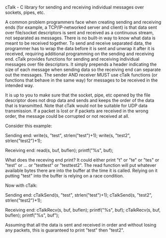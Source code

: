 cTalk - C library for sending and receiving individual messages over sockets, pipes, etc.

A common problem programmers face when creating sending and receiving ends (for example, a TCP/IP-networked server and client) is that data sent over file/socket descriptors is sent and received as a continuous stream, not separated as messages. There is no built-in way to know what data is meant to be received together. To send and receive separated data, the programmer has to wrap the data before it is sent and unwrap it after it is received, requiring additional programming on the sending and receiving end. cTalk provides functions for sending and receiving individual messages over file descriptors. It simply prepends a header indicating the size of each message when sending data so the receiving end can separate out the messages. The sender AND receiver MUST use cTalk functions (or functions that behave in the same way) for messages to be received in the intended way.

It is up to you to make sure that the socket, pipe, etc opened by the file descriptor does not drop data and sends and keeps the order of the data that is transmitted. Note that cTalk would not be suitable for UDP data transmission. If a packet is lost or if packets are received in the wrong order, the message could be corrupted or not received at all.

Consider this example:

Sending end:
write(s, "test", strlen("test")+1);
write(s, "test2", strlen("test2")+1);

Receiving end:
read(s, buf, buflen);
printf("%s", buf);

What does the receving end print? It could either print "t" or "te" or "tes" or "test" or ... or "testtest" or "testtest2". The read function will put whatever available bytes there are into the buffer at the time it is called. Relying on it putting "test" into the buffer is relying on a race condition.

Now with cTalk:

Sending end:
cTalkSend(s, "test", strlen("test")+1);
cTalkSend(s, "test2", strlen("test2")+1);

Receiving end:
cTalkRecv(s, buf, buflen);
printf("%s", buf);
cTalkRecv(s, buf, buflen);
printf("%s", buf");

Assuming that all the data is sent and received in order and without losing any packets, this is guaranteed to print "test" then "test2".
